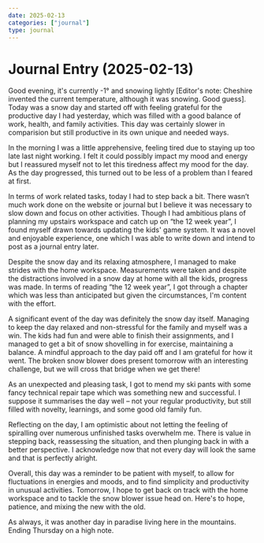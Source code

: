 ```yaml
---
date: 2025-02-13
categories: ["journal"]
type: journal
---
```


# Journal Entry (2025-02-13)

Good evening, it's currently -1° and snowing lightly [Editor's note: Cheshire invented the current temperature, although it was snowing. Good guess]. Today was a snow day and started off with feeling grateful for the productive day I had yesterday, which was filled with a good balance of work, health, and family activities. This day was certainly slower in comparision but still productive in its own unique and needed ways.

In the morning I was a little apprehensive, feeling tired due to staying up too late last night working. I felt it could possibly impact my mood and energy but I reassured myself not to let this tiredness affect my mood for the day. As the day progressed, this turned out to be less of a problem than I feared at first.

In terms of work related tasks, today I had to step back a bit. There wasn’t much work done on the website or journal but I believe it was necessary to slow down and focus on other activities. Though I had ambitious plans of planning my upstairs workspace and catch up on “the 12 week year”, I found myself drawn towards updating the kids' game system. It was a novel and enjoyable experience, one which I was able to write down and intend to post as a journal entry later. 

Despite the snow day and its relaxing atmosphere, I managed to make strides with the home workspace. Measurements were taken and despite the distractions involved in a snow day at home with all the kids, progress was made. In terms of reading “the 12 week year”, I got through a chapter which was less than anticipated but given the circumstances, I'm content with the effort.

A significant event of the day was definitely the snow day itself. Managing to keep the day relaxed and non-stressful for the family and myself was a win. The kids had fun and were able to finish their assignments, and I managed to get a bit of snow shovelling in for exercise, maintaining a balance. A mindful approach to the day paid off and I am grateful for how it went. The broken snow blower does present tomorrow with an interesting challenge, but we will cross that bridge when we get there!

As an unexpected and pleasing task, I got to mend my ski pants with some fancy technical repair tape which was something new and successful. I suppose it summarises the day well – not your regular productivity, but still filled with novelty, learnings, and some good old family fun.

Reflecting on the day, I am optimistic about not letting the feeling of spiralling over numerous unfinished tasks overwhelm me. There is value in stepping back, reassessing the situation, and then plunging back in with a better perspective. I acknowledge now that not every day will look the same and that is perfectly alright. 

Overall, this day was a reminder to be patient with myself, to allow for fluctuations in energies and moods, and to find simplicity and productivity in unusual activities. Tomorrow, I hope to get back on track with the home workspace and to tackle the snow blower issue head on. Here's to hope, patience, and mixing the new with the old.

As always, it was another day in paradise living here in the mountains. Ending Thursday on a high note.